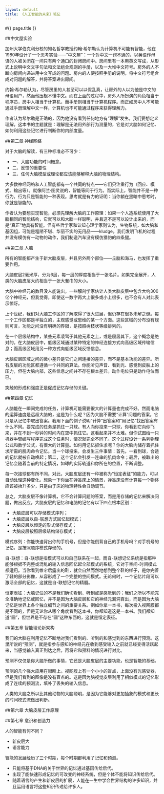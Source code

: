 ```yaml
---
layout: default
title: 《人工智能的未来》笔记
---
```


#{{ page.title }}

##中文屋实验

加州大学伯克利分校的知名哲学教授约翰·希尔勒认为计算机不可能有智能，他在1980年设计了一个思考实验——“中文屋”：一个对中文一窍不通的，以英语作母语的人被关闭在一间只有两个通口的封闭房间中。房间里有一本用英文写成，从形式上说明中文文字句法和文法组合规则的手册，以及一大堆中文符号。房外的人不断向房间内递进用中文写成的问题。房内的人便按照手册的说明，将中文符号组合成对问题的解答，并将答案递出房间。

约翰·希尔勒认为，尽管房里的人甚至可以以假乱真，让房外的人以为他是中文的母语用户，然而他压根不懂中文。而在上面的过程中，房外人所扮演的角色相当于程序员，房中人相当于计算机，而手册则相当于计算机程序。而正如房中人不可能通过手册理解中文一样，计算机也不可能通过程序来获得理解力。

作者认为希尔勒是正确的，因为他没有看到任何地方有“理解”发生。我们要想定义理解。这本书的主题就是：理解是无法用外部行为测量的，它是对大脑如何记忆、如何利用这些记忆进行判断你的内部度量。

##第二章 神经网络

对于大脑的解读，有三种标准必不可少：

- 一、大脑功能的时间概念。
- 二、反馈的重要性
- 三、任何大脑模型或理论都应该能够解释大脑的物理结构。

大多数神经网络和人工智能都有一个共同的特点——它们只注重行为（回应、模式、输出等）。就像阿兰·图灵说的，智能等同于行为。而实际上，智能并不是一种行为，行为只是智能的一种表现。思考就是有力的证明：当你躺在黑暗中思考时，你就是智能的。

作者认为要想实现智能，必须先理解大脑的工作原理：如果一个人造系统使用了大脑相同的智能结构，它就可以和大脑一样聪明，并且这不是可以设计出来的，而是“真正”地具有智能。但有些哲学家和认知心理学家则认为，生物系统，如大脑和基因组，可能是粗陋不堪、华丽不实的无用品——kludge。我们发明飞机的过程并没有模仿有一动物的动作，我们制造汽车没有模仿猎豹的四条腿。

##第三章 人脑

所有的智能都产生于新大脑皮层，并且另外两个部位——丘脑和海马，也发挥了重要作用。

大脑皮层2毫米厚，分为6层，每一层的厚度相当于一张名片。如果完全展开，人类的大脑皮层大约相当于一张大餐巾的大小。

大脑中神经元的数目没人能说出，一些解剖学家估计人类大脑皮层中包含大约300亿个神经元，但我觉得，即使这一数字再大上很多或小上很多，也不会有人对此表示惊讶。

上个世纪，我们对大脑工作区的了解取得了很大进展，但仍存在很多未解之谜。每一个工作区都是半独立的，主观感觉或思维的某一个方面。这些区域的分布没有规则可言，功能之间没有明确的界限，是按照树枝状等级排列的。

在一个层级结构中，某些元素凌驾于其他元素之上，或是屈居其下，这个概念是绝对的。在大脑皮层中，低级区域通过某种特定的神经连接方式向高级区域传输信息；而高级区域用另一种方式向低级区域反馈信息。

大脑皮层区域之间的微小差异是它们之间连接的差异，而不是基本功能的差异。所有皮层的功能区都遵循一个共同的算法。你能听见声音、看到光、感觉到皮肤上的压力，但在大脑内部，这些信息之间并不存在根本差异。动作电位只是动作电位而已。

突触的形成和强度正是促成记忆存储的关键。

##第四章 记忆

人脑能在一瞬间完成的任务，计算机可能需要很大的计算量也完成不好。然而电脑的运算速度是远超大脑的，这是为什么呢？因为大脑不需要“计算”问题的答案，它只是从记忆中取出答案。我用下面的例子说明“计算”出答案和“用记忆”找出答案有什么不同。要完成的任务是抓住一只球。有人向你投来一只球，你看到它向你飞来，并在不到一秒钟的时间内在空中抓住它。这看起来并不太难。但你试图给一只机器手臂编写程序完成这个任务时，情况就完全不同了。这个过程设计一系列物理公式和数学公式，有很大的计算量。如何用记忆抓住求呢？你的大脑内储存着抓住求所需的肌肉命令记忆。当一个球投来，会发生三件事情：首先，一看到球，合适的记忆就被自动唤起；第二，这个记忆会引发一连串的肌肉命令；最后，被取出的记忆会随着当前的特定情况，如球的实际轨道和你所在的位置，不断调整。

每一次接球都有所不同，对此，大脑皮层还有一种被称为“恒定表征”的能力，可以自动处理这种变化。想象一下你坐在弹簧床上的情景，弹簧床没有计算每一个物体应该被抬升多少，只是由于床的物理特性会自动调节。

总之，大脑皮层不像计算机，它不会计算问题的答案，而是用存储的记忆来解决问题，做出反应。大脑皮层的记忆和电脑的记忆有以下四点根本区别：

- 大脑皮层可以存储模式序列；
- 大脑皮层以自-联想方式回忆起模式；
- 大脑皮层以恒定的形式储存模式；
- 大脑皮层按照层级结构储存模式；

模式序列：你能快速背出你的手机号，但是你能倒背自己的手机号吗？对手机号的记忆，是按照顺序模式存储的。

自-联想：自-联想是指模式可以和自己联系在一起，而自-联想记忆系统是指那种能够根据不完整或混乱的输入信息回忆起全部模式的系统，它对于空间-时间模式都适用。当你看到帷帘后露出的鞋，就会自然而然地想到整个鞋的样子，是你完善了鞋的部分影像，从容形成了一个完整的空间模式。无论何时，一个记忆片段可以激活全部的记忆，这就是自-联想记忆的精髓。

恒定表征：大脑记住的不是我们确切看到、听到或是感觉到的；我们之所以不能完全准确地记忆或回忆，并不是因为大脑皮层和它的神经元漏洞百出，而是因为大脑记忆是世界上各个独立细节之间的重要关系。例如你拿一本书，每次投入视网膜都是不同的，但是无论你从哪个角度看到这本书，你都知道这是一本书。我们都知道“圆”，但世界是不存在“圆”这种东西的，这就是恒定表征。

##第五章 智能理论新架构

我们的大脑在利用记忆不断地对我们看到的、听到的和感觉到的东西进行预测。这里所说的“预测”，就是指参与感知的神经元在收到感受输入之前就已经变得活跃起来，当感觉输入真正到达之后，再将它和预料的情况进行对比。

预测不仅仅是你大脑所做的事情，它还是大脑皮层的主要功能，也是智能的基础。

预测的几个强大应用在眼睛上。视网膜上有一个小小的盲点，上面没有光感受器，但是我们看到的图像是没有盲点的。这是因为脑视觉皮层利用了相似模式的记忆形成了连续的预测流，填补了丢失的输入信息。

人类的大脑之所以比其他动物的大脑聪明，是因为它能够对更加抽象的模式和更长的时间模式流做出判断。

##第六章 大脑皮层工作原理



##第七章 意识和创造力

人的智能有何不同？

- 新皮层大
- 语言能力

智能的发展经历了三个时期，每个时期都利用了记忆和预测。

- 只能将基于DNA的关于世界的记忆通过基因传给后代。
- 出现了能快速形成记忆的可改变的神经系统，但是个体不能将知识传给后代。
- 随着语言的产生和新皮层的扩展，人能在一生中学会世界结构的许多知识，并且运用语言将这些知识传递给许多人。

